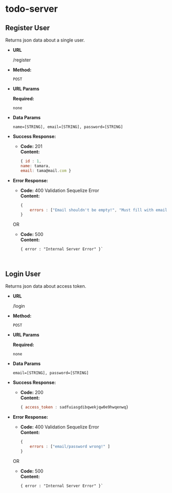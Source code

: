 # todo-server

**Register User**
----
  Returns json data about a single user.

* **URL**

  /register

* **Method:**

  `POST`
  
*  **URL Params**

   **Required:**
 
   `none`

* **Data Params**

    `name=[STRING],
    email=[STRING],
    password=[STRING]`
    

* **Success Response:**

  * **Code:** 201 <br />
    **Content:** 
    ```javascript
    { id : 1, 
    name: tamara,
    email: tama@mail.com }
    ```
 
* **Error Response:**

  * **Code:** 400 Validation Sequelize Error <br />
    **Content:** 
    ```javascript
    { 
        errors : ["Email shouldn't be empty!", "Must fill with email format", "Password shouldn't be empty!", "Password length should between 6 and 12 character" ] 
    }
    ```

  OR

  * **Code:** 500 <br />
    **Content:** 
    ```
    { error : "Internal Server Error" }`



**Login User**
----
  Returns json data about access token.

* **URL**

  /login

* **Method:**

  `POST`
  
*  **URL Params**

   **Required:**
 
   `none`

* **Data Params**

    `email=[STRING],
    password=[STRING]`
    

* **Success Response:**

  * **Code:** 200<br />
    **Content:** 
    ```javascript
    { access_token : sadfuiasgdibqwekjqw0e9hwqenwq}
    ```
 
* **Error Response:**

  * **Code:** 400 Validation Sequelize Error <br />
    **Content:** 
    ```javascript
    { 
        errors : ["email/password wrong!" ] 
    }
    ```

  OR

  * **Code:** 500<br />
    **Content:** 
    ```
    { error : "Internal Server Error" }`